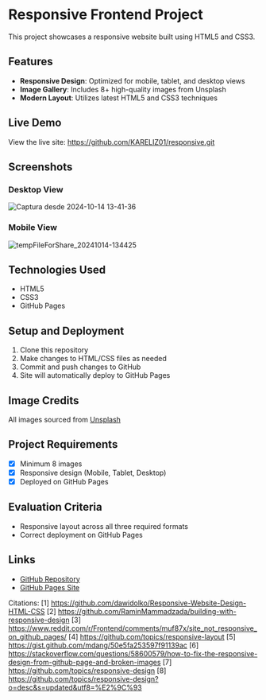# Responsive Frontend Project

This project showcases a responsive website built using HTML5 and CSS3.

## Features

- **Responsive Design**: Optimized for mobile, tablet, and desktop views
- **Image Gallery**: Includes 8+ high-quality images from Unsplash
- **Modern Layout**: Utilizes latest HTML5 and CSS3 techniques

## Live Demo

View the live site: https://github.com/KARELIZ01/responsive.git

## Screenshots

### Desktop View

![Captura desde 2024-10-14 13-41-36](https://github.com/user-attachments/assets/76358bc9-d976-4ec6-96bd-9c7b57541e5c)

### Mobile View

![tempFileForShare_20241014-134425](https://github.com/user-attachments/assets/e16fd64e-bdde-4df2-b815-1d598cdb3f6d)

## Technologies Used

- HTML5
- CSS3
- GitHub Pages

## Setup and Deployment

1. Clone this repository
2. Make changes to HTML/CSS files as needed
3. Commit and push changes to GitHub
4. Site will automatically deploy to GitHub Pages

## Image Credits

All images sourced from [Unsplash](https://unsplash.com/)

## Project Requirements

- [x] Minimum 8 images
- [x] Responsive design (Mobile, Tablet, Desktop)
- [x] Deployed on GitHub Pages

## Evaluation Criteria

- Responsive layout across all three required formats
- Correct deployment on GitHub Pages

## Links

- [GitHub Repository](https://github.com/yourusername/your-repo)
- [GitHub Pages Site](https://yourusername.github.io/your-repo)

Citations:
[1] https://github.com/dawidolko/Responsive-Website-Design-HTML-CSS
[2] https://github.com/RaminMammadzada/building-with-responsive-design
[3] https://www.reddit.com/r/Frontend/comments/muf87x/site_not_responsive_on_github_pages/
[4] https://github.com/topics/responsive-layout
[5] https://gist.github.com/mdang/50e5fa253597f91139ac
[6] https://stackoverflow.com/questions/58600579/how-to-fix-the-responsive-design-from-github-page-and-broken-images
[7] https://github.com/topics/responsive-design
[8] https://github.com/topics/responsive-design?o=desc&s=updated&utf8=%E2%9C%93
